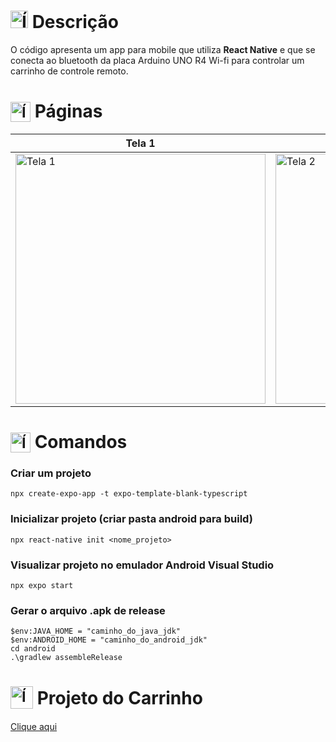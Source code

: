# <img src="https://github.com/user-attachments/assets/caabfdf0-0f9e-44a3-8200-c6579fe87887" alt="Ícone de descrição" width="28"> Descrição
O código apresenta um app para mobile que utiliza **React Native** e que se conecta ao bluetooth da placa Arduino UNO R4 Wi-fi para controlar um carrinho de controle remoto.

# <sub><img src="https://github.com/user-attachments/assets/9cbe287f-e23c-4ea6-9119-c0612c0b9dc3" alt="Ícone de celular" width="32"></sub> Páginas
| Tela 1 | Tela 2 | Tela 3 |
|--------|--------|--------|
| <img src="https://github.com/user-attachments/assets/6397fb33-177f-4df5-9434-b532dbfe7ff5" alt="Tela 1" height="400"> | <img src="https://github.com/user-attachments/assets/7f034e91-3e3c-4284-80c4-a5b8c5df2f67" alt="Tela 2" height="400"> | <img src="https://github.com/user-attachments/assets/db939c9d-20bd-4e73-9832-7644e43a69d1" alt="Tela 3" height="400"> |


# <sub><img src="https://github.com/user-attachments/assets/dc744b8e-af75-4901-bd4b-f05ad783a0f5" alt="Ícone de terminal" width="32"></sub> Comandos
### Criar um projeto 
```
npx create-expo-app -t expo-template-blank-typescript
```
### Inicializar projeto (criar pasta android para build)
```
npx react-native init <nome_projeto>
```
### Visualizar projeto no emulador Android Visual Studio
```
npx expo start
```
### Gerar o arquivo .apk de release
```
$env:JAVA_HOME = "caminho_do_java_jdk"
$env:ANDROID_HOME = "caminho_do_android_jdk"
cd android
.\gradlew assembleRelease
```

# <sub><img src="https://github.com/user-attachments/assets/ac29de52-9cd6-4963-8b6a-b329e339622a" alt="Ícone de carrinho de controle remoto" width="36"></sub> Projeto do Carrinho
[Clique aqui](https://github.com/MatheusADC/RobGol/edit/main/README.md)
